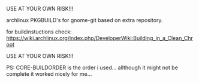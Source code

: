 USE AT YOUR OWN RISK!!!

archlinux PKGBUILD's for gnome-git based on extra repository.

for buildinstuctions check: https://wiki.archlinux.org/index.php/DeveloperWiki:Building_in_a_Clean_Chroot

USE AT YOUR OWN RISK!!!

PS:
CORE-BUILDORDER is the order i used... allthough it might not be complete it worked nicely for me...


